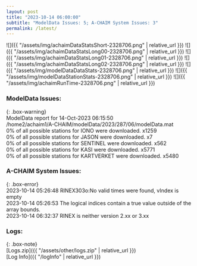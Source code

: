 ```yaml
---
layout: post
title: "2023-10-14 06:00:00"
subtitle: "ModelData Issues: 5; A-CHAIM System Issues: 3"
permalink: /latest/
---
```


![]({{ "/assets/img/achaimDataStatsShort-2328706.png" | relative_url }})
![]({{ "/assets/img/achaimDataStatsLong00-2328706.png" | relative_url }})
![]({{ "/assets/img/achaimDataStatsLong01-2328706.png" | relative_url }})
![]({{ "/assets/img/achaimDataStatsLong02-2328706.png" | relative_url }})
![]({{ "/assets/img/modelDataDataStats-2328706.png" | relative_url }})
![]({{ "/assets/img/modelDataStationStats-2328706.png" | relative_url }})
![]({{ "/assets/img/achaimRunTime-2328706.png" | relative_url }})


### ModelData Issues:  
  
{: .box-warning}  
 ModelData report for 14-Oct-2023 06:15:50   
 /home2/achaim1/A-CHAIM/modelData/2023/287/06/modelData.mat   
 0% of all possible stations for IONO were downloaded. x1259   
 0% of all possible stations for JASON were downloaded. x7   
 0% of all possible stations for SENTINEL were downloaded. x562   
 0% of all possible stations for KASI were downloaded. x5771   
 0% of all possible stations for KARTVERKET were downloaded. x5480   
  
### A-CHAIM System Issues:  
  
{: .box-error}  
2023-10-14 05:26:48 RINEX303o:No valid times were found, vIndex is empty  
2023-10-14 05:26:53 The logical indices contain a true value outside of the array bounds.  
2023-10-14 06:32:37 RINEX is neither version 2.xx or 3.xx  

### Logs:  
  
{: .box-note}  
[Logs.zip]({{ "/assets/other/logs.zip" | relative_url }})  
[Log Info]({{ "/logInfo" | relative_url }})  
